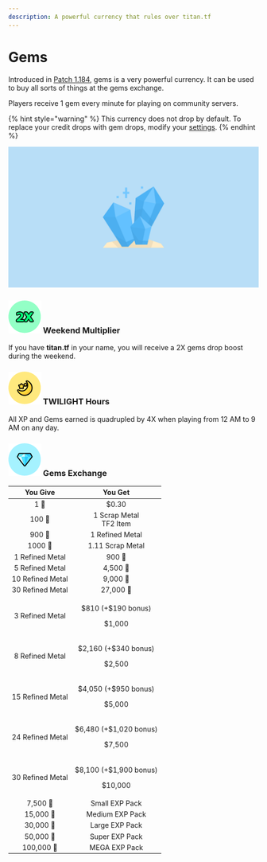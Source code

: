 ```yaml
---
description: A powerful currency that rules over titan.tf
---
```


# Gems

Introduced in [Patch 1.184](https://steamcommunity.com/groups/titantf/discussions/11/1694914735999869211/), gems is a very powerful currency. It can be used to buy all sorts of things at the gems exchange.

Players receive 1 gem every minute for playing on community servers.

{% hint style="warning" %}
This currency does not drop by default. To replace your credit drops with gem drops, modify your [settings](https://titan.tf/settings).
{% endhint %}

![](../../../.gitbook/assets/gems_banner.png)

### ![](../../../.gitbook/assets/2x.png) Weekend Multiplier

If you have **titan.tf** in your name, you will receive a 2X gems drop boost during the weekend.

### ![](../../../.gitbook/assets/twilight.png) TWILIGHT Hours

All XP and Gems earned is quadrupled by 4X when playing from 12 AM to 9 AM on any day.

### ![](../../../.gitbook/assets/gems.png) Gems Exchange

<table>
  <thead>
    <tr>
      <th style="text-align:center">You Give</th>
      <th style="text-align:center">You Get</th>
    </tr>
  </thead>
  <tbody>
    <tr>
      <td style="text-align:center">1 &#x1F48E;</td>
      <td style="text-align:center">$0.30</td>
    </tr>
    <tr>
      <td style="text-align:center">100 &#x1F48E;</td>
      <td style="text-align:center">1 Scrap Metal
        <br />TF2 Item</td>
    </tr>
    <tr>
      <td style="text-align:center">900 &#x1F48E;</td>
      <td style="text-align:center">1 Refined Metal</td>
    </tr>
    <tr>
      <td style="text-align:center">1000 &#x1F48E;</td>
      <td style="text-align:center">1.11 Scrap Metal</td>
    </tr>
    <tr>
      <td style="text-align:center">1 Refined Metal</td>
      <td style="text-align:center">900 &#x1F48E;</td>
    </tr>
    <tr>
      <td style="text-align:center">5 Refined Metal</td>
      <td style="text-align:center">4,500 &#x1F48E;</td>
    </tr>
    <tr>
      <td style="text-align:center">10 Refined Metal</td>
      <td style="text-align:center">9,000 &#x1F48E;</td>
    </tr>
    <tr>
      <td style="text-align:center">30 Refined Metal</td>
      <td style="text-align:center">27,000 &#x1F48E;</td>
    </tr>
    <tr>
      <td style="text-align:center">3 Refined Metal</td>
      <td style="text-align:center">
        <p>$810 (+$190 bonus)</p>
        <p>$1,000</p>
      </td>
    </tr>
    <tr>
      <td style="text-align:center">8 Refined Metal</td>
      <td style="text-align:center">
        <p>$2,160 (+$340 bonus)</p>
        <p>$2,500</p>
      </td>
    </tr>
    <tr>
      <td style="text-align:center">15 Refined Metal</td>
      <td style="text-align:center">
        <p>$4,050 (+$950 bonus)</p>
        <p>$5,000</p>
      </td>
    </tr>
    <tr>
      <td style="text-align:center">24 Refined Metal</td>
      <td style="text-align:center">
        <p>$6,480 (+$1,020 bonus)</p>
        <p>$7,500</p>
      </td>
    </tr>
    <tr>
      <td style="text-align:center">30 Refined Metal</td>
      <td style="text-align:center">
        <p>$8,100 (+$1,900 bonus)</p>
        <p>$10,000</p>
      </td>
    </tr>
    <tr>
      <td style="text-align:center">7,500 &#x1F48E;</td>
      <td style="text-align:center">Small EXP Pack</td>
    </tr>
    <tr>
      <td style="text-align:center">15,000 &#x1F48E;</td>
      <td style="text-align:center">Medium EXP Pack</td>
    </tr>
    <tr>
      <td style="text-align:center">30,000 &#x1F48E;</td>
      <td style="text-align:center">Large EXP Pack</td>
    </tr>
    <tr>
      <td style="text-align:center">50,000 &#x1F48E;</td>
      <td style="text-align:center">Super EXP Pack</td>
    </tr>
    <tr>
      <td style="text-align:center">100,000 &#x1F48E;</td>
      <td style="text-align:center">MEGA EXP Pack</td>
    </tr>
  </tbody>
</table>



